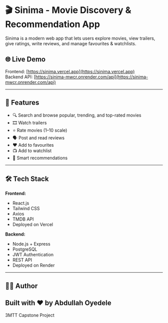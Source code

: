 # 🎬 Sinima - Movie Discovery & Recommendation App

Sinima is a modern web app that lets users explore movies, view trailers, give ratings, write reviews, and manage favourites & watchlists.

## 🌐 Live Demo

Frontend: [https://sinima.vercel.app](https://sinima.vercel.app)  
Backend API: [https://sinima-mwcr.onrender.com/api](https://sinima-mwcr.onrender.com/api)

---

## 🚀 Features

- 🔍 Search and browse popular, trending, and top-rated movies
- 🎞️ Watch trailers
- ⭐ Rate movies (1–10 scale)
- 🗣️ Post and read reviews
- ❤️ Add to favourites
- 📺 Add to watchlist
- 🎯 Smart recommendations

---

## 🛠️ Tech Stack

**Frontend:**
- React.js
- Tailwind CSS
- Axios
- TMDB API
- Deployed on Vercel

**Backend:**
- Node.js + Express
- PostgreSQL
- JWT Authentication
- REST API
- Deployed on Render

---

## 👩‍💻 Author

Built with ❤️ by Abdullah Oyedele
---
3MTT Capstone Project